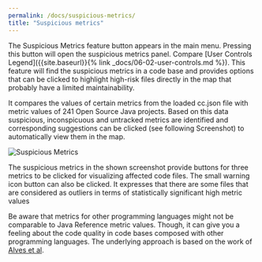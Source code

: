 ```yaml
---
permalink: /docs/suspicious-metrics/
title: "Suspicious metrics"
---
```


The Suspicious Metrics feature button appears in the main menu. Pressing this button will open the suspicious metrics panel.
Compare [User Controls Legend]({{site.baseurl}}{% link _docs/06-02-user-controls.md %}).
This feature will find the suspicious metrics in a code base and provides options that can be clicked to highlight high-risk files directly in the map that probably have a limited maintainability.

It compares the values of certain metrics from the loaded cc.json file with metric values of 241 Open Source Java projects.
Based on this data suspicious, inconspicuous and untracked metrics are identified and corresponding suggestions can be clicked (see following Screenshot) to automatically view them in the map.

![Suspicious Metrics]({{site.baseurl}}/assets/images/docs/how-to/suspicious-metrics.PNG)

The suspicious metrics in the shown screenshot provide buttons for three metrics to be clicked for visualizing affected code files.
The small warning icon button can also be clicked. It expresses that there are some files that are considered as outliers in terms of statistically significant high metric values

Be aware that metrics for other programming languages might not be comparable to Java Reference metric values.
Though, it can give you a feeling about the code quality in code bases composed with other programming languages.
The underlying approach is based on the work of [Alves et al](https://ieeexplore.ieee.org/abstract/document/5609747).
